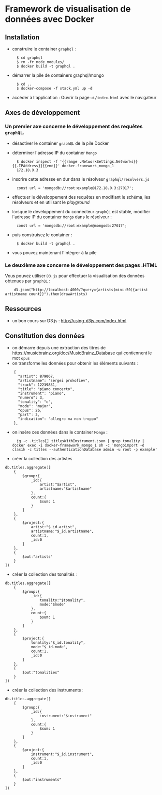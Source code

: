 # Framework de visualisation de données avec Docker

## Installation

- construire le container `graphql` :

        $ cd graphql
        $ rm -fr node_modules/
        $ docker build -t graphql .

- démarrer la pile de containers graphql/mongo

        $ cd ..
        $ docker-compose -f stack.yml up -d

- accéder à l'application : Ouvrir la page `ui/index.html` avec le navigateur

## Axes de développement

### Un premier axe concerne le développement des requêtes `graphQL`.

- désactiver le container `graphQL` de la pile Docker
- déterminer l'adresse IP du container `Mongo`

        $ docker inspect -f '{{range .NetworkSettings.Networks}}{{.IPAddress}}{{end}}' docker-framework_mongo_1
        172.18.0.3

- inscrire cette adresse en dur dans le résolveur `graphql/resolvers.js`

        const url = 'mongodb://root:example@172.18.0.3:27017';

- effectuer le développement des requêtes en modifiant le schéma, les résolveurs et en utilisant le *playground*

- lorsque le développement du connecteur `graphQL` est stable, modifier l'adresse IP du container `Mongo` dans le résolveur :

        const url = 'mongodb://root:example@mongodb:27017';

- puis construisez le container :

        $ docker build -t graphql .

- vous pouvez maintenant l'intégrer à la pile

### Le deuxième axe concerne le développement des pages .HTML

Vous pouvez utiliser `D3.js` pour effectuer la visualisation des données obtenues par `graphQL` :

        d3.json("http://localhost:4000/?query={artists(mini:50){artist artistname count}}").then(drawArtists)

## Ressources

- un bon cours sur D3.js : <http://using-d3js.com/index.html>

## Constitution des données

- on démarre depuis une extraction des titres de <https://musicbrainz.org/doc/MusicBrainz_Database> qui contiennent le mot `opus`
- on transforme les données pour obtenir les éléments suivants :
```
    {
      "artist": 879067,
      "artistname": "sergei prokofiev",
      "track": 12239831,
      "title": "piano concerto",
      "instrument": "piano",
      "numero": 3,
      "tonality": "c",
      "mode": "major",
      "opus": 26,
      "part": 3,
      "indication": "allegro ma non troppo"
    },
```

- on insère ces données dans le container `Mongo` :

        jq -c .titles[] titlesWithInstrument.json | grep tonality | docker exec -i docker-framework_mongo_1 sh -c 'mongoimport -d clasik -c titles --authenticationDatabase admin -u root -p example'

- créer la collection des artistes
```
db.titles.aggregate([
    {
        $group:{
            _id:{
                artist:"$artist", 
                artistname:"$artistname"
            },
            count:{
                $sum: 1
            }
        }
    }, 
    {
        $project:{
            artist:"$_id.artist", 
            artistname:"$_id.artistname",
            count:1,
            _id:0
        }
    },
    {
        $out:"artists"
    }
])
```
- créer la collection des tonalités :
```
db.titles.aggregate([
    {
        $group:{
            _id:{
                tonality:"$tonality", 
                mode:"$mode"
            },
            count:{
                $sum: 1
            }
        }
    }, 
    {
        $project:{
            tonality:"$_id.tonality", 
            mode:"$_id.mode",
            count:1,
            _id:0
        }
    },
    {
        $out:"tonalities"
    }
])
```
- créer la collection des instruments :
```
db.titles.aggregate([
    {
        $group:{
            _id:{
                instrument:"$instrument"
            },
            count:{
                $sum: 1
            }
        }
    }, 
    {
        $project:{
            instrument:"$_id.instrument",
            count:1,
            _id:0
        }
    },
    {
        $out:"instruments"
    }
])
```
